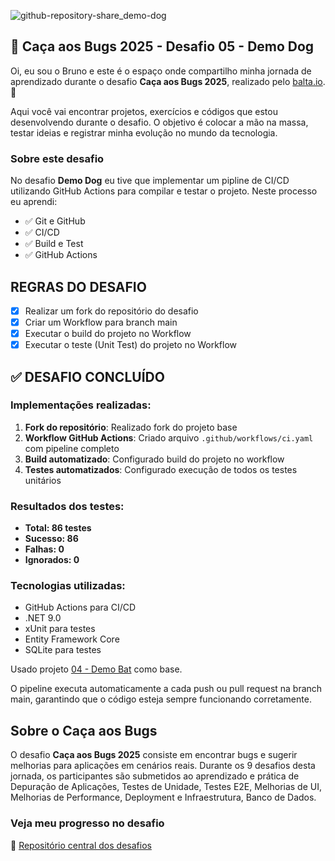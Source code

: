 ![github-repository-share_demo-dog](https://github.com/user-attachments/assets/6c114927-c2af-422b-8a03-713a27d7f309)

## 👻 Caça aos Bugs 2025 - Desafio 05 - Demo Dog

Oi, eu sou o Bruno e este é o espaço onde compartilho minha jornada de aprendizado durante o desafio **Caça aos Bugs 2025**, realizado pelo [balta.io](https://balta.io). 👻

Aqui você vai encontrar projetos, exercícios e códigos que estou desenvolvendo durante o desafio. O objetivo é colocar a mão na massa, testar ideias e registrar minha evolução no mundo da tecnologia.

### Sobre este desafio

No desafio **Demo Dog** eu tive que implementar um pipline de CI/CD utilizando GitHub Actions para compilar e testar o projeto.
Neste processo eu aprendi:

- ✅ Git e GitHub
- ✅ CI/CD
- ✅ Build e Test
- ✅ GitHub Actions

## REGRAS DO DESAFIO

- [x] Realizar um fork do repositório do desafio
- [x] Criar um Workflow para branch main
- [x] Executar o build do projeto no Workflow
- [x] Executar o teste (Unit Test) do projeto no Workflow

## ✅ DESAFIO CONCLUÍDO

### Implementações realizadas:

1. **Fork do repositório**: Realizado fork do projeto base
2. **Workflow GitHub Actions**: Criado arquivo `.github/workflows/ci.yaml` com pipeline completo
3. **Build automatizado**: Configurado build do projeto no workflow
4. **Testes automatizados**: Configurado execução de todos os testes unitários

### Resultados dos testes:

- **Total: 86 testes**
- **Sucesso: 86**
- **Falhas: 0**
- **Ignorados: 0**

### Tecnologias utilizadas:

- GitHub Actions para CI/CD
- .NET 9.0
- xUnit para testes
- Entity Framework Core
- SQLite para testes

Usado projeto [04 - Demo Bat](https://github.com/b01tech/balta-desafio-caca-aos-bugs-2025_4-demo-bat.git) como base.

O pipeline executa automaticamente a cada push ou pull request na branch main, garantindo que o código esteja sempre funcionando corretamente.

## Sobre o Caça aos Bugs

O desafio **Caça aos Bugs 2025** consiste em encontrar bugs e sugerir melhorias para aplicações em cenários reais. Durante os 9 desafios desta jornada, os participantes são submetidos ao aprendizado e prática de Depuração de Aplicações, Testes de Unidade, Testes E2E, Melhorias de UI, Melhorias de Performance, Deployment e Infraestrutura,
Banco de Dados.

### Veja meu progresso no desafio

🔗 [Repositório central dos desafios](https://github.com/b01tech/balta-desafio-caca-aos-bugs-2025.git)
